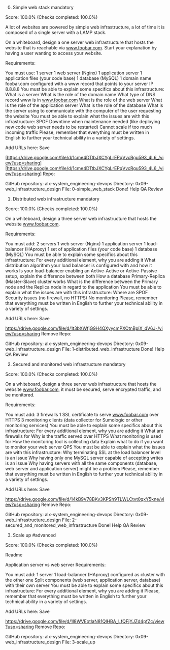 0. Simple web stack
mandatory

Score: 100.0% (Checks completed: 100.0%)

A lot of websites are powered by simple web infrastructure, a lot of time it is composed of a single server with a LAMP stack.

On a whiteboard, design a one server web infrastructure that hosts the website that is reachable via www.foobar.com. Start your explanation by having a user wanting to access your website.

Requirements:

You must use:
1 server
1 web server (Nginx)
1 application server
1 application files (your code base)
1 database (MySQL)
1 domain name foobar.com configured with a www record that points to your server IP 8.8.8.8
You must be able to explain some specifics about this infrastructure:
What is a server
What is the role of the domain name
What type of DNS record www is in www.foobar.com
What is the role of the web server
What is the role of the application server
What is the role of the database
What is the server using to communicate with the computer of the user requesting the website
You must be able to explain what the issues are with this infrastructure:
SPOF
Downtime when maintenance needed (like deploying new code web server needs to be restarted)
Cannot scale if too much incoming traffic
Please, remember that everything must be written in English to further your technical ability in a variety of settings.

Add URLs here:
Save

[https://drive.google.com/file/d/1cme4DTtbJXCYgLrEPqVvcRgu593_4L6_/view?usp=sharing][https://drive.google.com/file/d/1cme4DTtbJXCYgLrEPqVvcRgu593_4L6_/view?usp=sharing]
Repo:

GitHub repository: alx-system_engineering-devops
Directory: 0x09-web_infrastructure_design
File: 0-simple_web_stack
Done! Help QA Review

1. Distributed web infrastructure
mandatory

Score: 100.0% (Checks completed: 100.0%)

On a whiteboard, design a three server web infrastructure that hosts the website www.foobar.com.

Requirements:

You must add:
2 servers
1 web server (Nginx)
1 application server
1 load-balancer (HAproxy)
1 set of application files (your code base)
1 database (MySQL)
You must be able to explain some specifics about this infrastructure:
For every additional element, why you are adding it
What distribution algorithm your load balancer is configured with and how it works
Is your load-balancer enabling an Active-Active or Active-Passive setup, explain the difference between both
How a database Primary-Replica (Master-Slave) cluster works
What is the difference between the Primary node and the Replica node in regard to the application
You must be able to explain what the issues are with this infrastructure:
Where are SPOF
Security issues (no firewall, no HTTPS)
No monitoring
Please, remember that everything must be written in English to further your technical ability in a variety of settings.

Add URLs here:
Save

https://drive.google.com/file/d/1t3bXWfjG9H4QXyycmPXOtnBplX_dV6J-/view?usp=sharing Remove
Repo:

GitHub repository: alx-system_engineering-devops
Directory: 0x09-web_infrastructure_design
File: 1-distributed_web_infrastructure
Done! Help QA Review

2. Secured and monitored web infrastructure
mandatory

Score: 100.0% (Checks completed: 100.0%)

On a whiteboard, design a three server web infrastructure that hosts the website www.foobar.com, it must be secured, serve encrypted traffic, and be monitored.

Requirements:

You must add:
3 firewalls
1 SSL certificate to serve www.foobar.com over HTTPS
3 monitoring clients (data collector for Sumologic or other monitoring services)
You must be able to explain some specifics about this infrastructure:
For every additional element, why you are adding it
What are firewalls for
Why is the traffic served over HTTPS
What monitoring is used for
How the monitoring tool is collecting data
Explain what to do if you want to monitor your web server QPS
You must be able to explain what the issues are with this infrastructure:
Why terminating SSL at the load balancer level is an issue
Why having only one MySQL server capable of accepting writes is an issue
Why having servers with all the same components (database, web server and application server) might be a problem
Please, remember that everything must be written in English to further your technical ability in a variety of settings.

Add URLs here:
Save

https://drive.google.com/file/d/14kB9V78BKv3KPSh9TLWLCtvt0qxY5kne/view?usp=sharing Remove
Repo:

GitHub repository: alx-system_engineering-devops
Directory: 0x09-web_infrastructure_design
File: 2-secured_and_monitored_web_infrastructure
Done! Help QA Review

3. Scale up
#advanced

Score: 100.0% (Checks completed: 100.0%)

Readme

Application server vs web server
Requirements:

You must add:
1 server
1 load-balancer (HAproxy) configured as cluster with the other one
Split components (web server, application server, database) with their own server
You must be able to explain some specifics about this infrastructure:
For every additional element, why you are adding it
Please, remember that everything must be written in English to further your technical ability in a variety of settings.

Add URLs here:
Save

https://drive.google.com/file/d/1l8WVEotIaN81QlHBA_LfQFjYJZd4pfZc/view?usp=sharing Remove
Repo:

GitHub repository: alx-system_engineering-devops
Directory: 0x09-web_infrastructure_design
File: 3-scale_up
